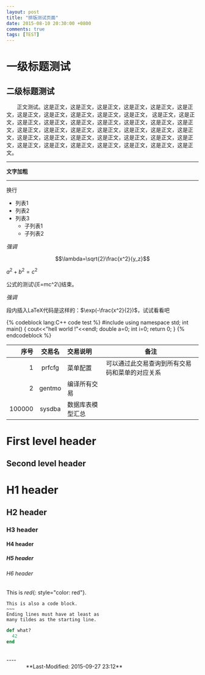 ```yaml
---
layout: post
title: "排版测试页面"
date: 2015-08-10 20:30:00 +0800
comments: true
tags: [TEST]
---
```

# 一级标题测试

## 二级标题测试

&#160; &#160; &#160; &#160;正文测试。这是正文，这是正文，这是正文，这是正文，这是正文，这是正文，这是正文，这是正文，这是正文，这是正文，这是正文，<!--more-->
这是正文，这是正文，这是正文，这是正文，这是正文，这是正文，这是正文，这是正文，这是正文，这是正文，这是正文，这是正文，这是正文，这是正文，这是正文，这是正文，这是正文，这是正文，这是正文，这是正文，这是正文，这是正文，这是正文，这是正文，这是正文，这是正文，这是正文，这是正文，这是正文，这是正文。

----

**文字加粗**

****

换行

- 列表1
- 列表2
- 列表3
  - 子列表1
  - 子列表2

*强调*

$$\lambda=\sqrt{2}\frac{x^2}{y_z}$$

$a^2+b^2=c^2$

公式的测试\\[E=mc^2\\]结束。

_强调_


段内插入LaTeX代码是这样的：$\exp(-\frac{x^2}{2})$，试试看看吧


{% codeblock lang:C++ code test %}
#include<iostream>
using namespace std;
int main()
{
	cout<<"hell world !"<<endl;
	double a=0;
	int i=0;
	return 0;
}
{% endcodeblock %}



|         序号    |    交易名    |    交易说明    |    备注    |
|    ------: |    :-------:    |    :---------   |    ------    |
|    1    |    prfcfg    |    菜单配置    | 可以通过此交易查询到所有交易码和菜单的对应关系    |
|    2    |    gentmo    |    编译所有交易    |    |
|    100000    |    sysdba    |    数据库表模型汇总    |    |


First level header
==================

Second level header
-------------------

# H1 header

## H2 header

### H3 header

#### H4 header

##### H5 header

###### H6 header

This is *red*{: style="color: red"}.

~~~~~~
This is also a code block.
~~~
Ending lines must have at least as
many tildes as the starting line.
~~~~~~~~~~~~

~~~ ruby
def what?
  42
end
~~~


<br />
----
&#160; &#160; &#160; &#160; &#160; &#160; &#160; &#160; &#160; &#160; &#160; &#160; &#160; &#160; &#160; &#160; &#160; &#160; &#160; &#160; &#160; &#160; &#160; &#160; &#160; &#160; &#160; &#160; &#160; &#160; &#160; &#160; &#160; &#160; &#160; &#160; &#160; &#160; &#160; &#160; &#160; &#160; &#160; &#160; &#160; &#160; &#160; &#160; &#160; &#160; &#160; &#160; &#160; &#160; &#160; &#160; &#160; &#160; &#160; &#160; &#160; &#160; &#160; &#160; &#160; &#160; &#160;**Last-Modified: 2015-09-27 23:12**
